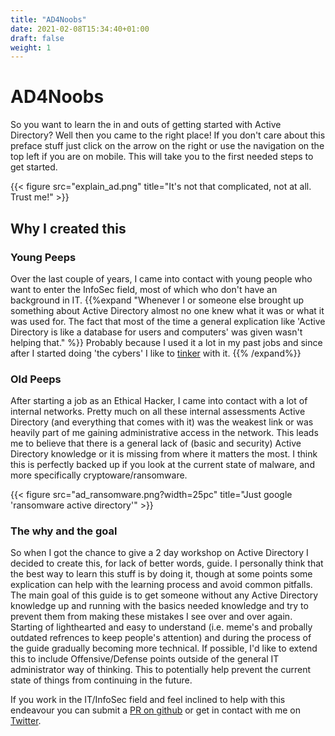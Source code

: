 ```yaml
---
title: "AD4Noobs"
date: 2021-02-08T15:34:40+01:00
draft: false
weight: 1
---
```


# AD4Noobs

So you want to learn the in and outs of getting started with Active Directory? Well then you came to the right place! If you don't care about this preface stuff just click on the arrow on the right or use the navigation on the top left if you are on mobile. This will take you to the first needed steps to get started.

{{< figure src="explain_ad.png" title="It's not that complicated, not at all. Trust me!" >}}

## Why I created this

### Young Peeps

Over the last couple of years, I came into contact with young people who want to enter the InfoSec field, most of which who don't have an background in IT. {{%expand "Whenever I or someone else brought up something about Active Directory almost no one knew what it was or what it was used for. The fact that most of the time a general explication like 'Active Directory is like a database for users and computers' was given wasn't helping that." %}}
Probably because I used it a lot in my past jobs and since after I started doing 'the cybers' I like to [tinker](https://sensepost.com/blog/2020/ace-to-rce/) with it. {{% /expand%}}

### Old Peeps

After starting a job as an Ethical Hacker, I came into contact with a lot of internal networks. Pretty much on all these internal assessments Active Directory (and everything that comes with it) was the weakest link or was heavily part of me gaining administrative access in the network. This leads me to believe that there is a general lack of (basic and security) Active Directory knowledge or it is missing from where it matters the most. I think this is perfectly backed up if you look at the current state of malware, and more specifically cryptoware/ransomware.

{{< figure src="ad_ransomware.png?width=25pc" title="Just google 'ransomware active directory'" >}}

### The why and the goal

So when I got the chance to give a 2 day workshop on Active Directory I decided to create this, for lack of better words, guide. I personally think that the best way to learn this stuff is by doing it, though at some points some explication can help with the learning process and avoid common pitfalls. The main goal of this guide is to get someone without any Active Directory knowledge up and running with the basics needed knowledge and try to prevent them from making these mistakes I see over and over again. Starting of lighthearted and easy to understand (i.e. meme's and probally outdated refrences to keep people's attention) and during the process of the guide gradually becoming more technical. If possible, I'd like to extend this to include Offensive/Defense points outside of the general IT administrator way of thinking. This to potentially help prevent the current state of things from continuing in the future.

If you work in the IT/InfoSec field and feel inclined to help with this endeavour you can submit a [PR on github](https://github.com/AD4Noobs/site) or get in contact with me on [Twitter](https://twitter.com/justinperdok).
